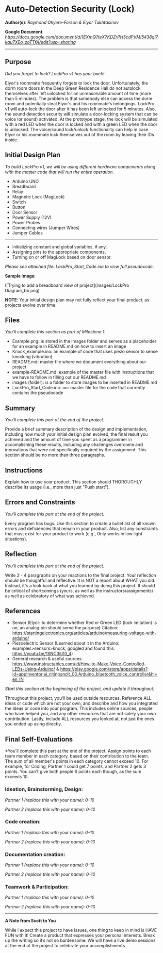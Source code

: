 # Auto-Detection Security (Lock)

**Author(s)**: *Raymond Okyere-Forson & Elyor Tukhtasinov*

**Google Document**: *https://docs.google.com/document/d/1EXmQ7teX7KDZrPH5cdPVMI5438ql7kau7XEo_zoTTfA/edit?usp=sharing*

---
## Purpose
*Did you forget to lock? LockPro v1 has your back!*

Elyor's roommate frequently forgets to lock the door. Unfortunately, the dorm room doors in the Deep Green Residence Hall do not autolock themselves after left unlocked for an unreasonable amount of time (more than 5 minutes). The problem is that somebody else can access the dorm room and potentially steal Elyor's and his roommate's belongings. LockPro v1 will auto-lock the door after it has been left unlocked for 5 minutes. Also, the sound detection security will simulate a door-locking system that can be voice (or sound) activated. At the prototype stage, the lock will be simulated with a red LED when the door is locked and with a green LED when the door is unlocked. The voice/sound lock/unlock functionality can help in case Elyor or his roommate lock themselves out of the room by leaving their IDs inside.

## Initial Design Plan
*To build LockPro v1, we will be using different hardware components along with the master code that will run the entire operation.*

- Arduino UNO
- Breadboard
- Relay
- Magnetic Lock (MagLock)
- Switch
- Button
- Door Sensor
- Power Supply (12V)
- Power Probes
- Connecting wires (Jumper Wires)
- Jumper Cables
________________________________________________________________________________________________________________________________________

- Initializing constant and global variables, if any.
- Assigning pins to the appropriate components.
- Turning on or off MagLock based on door sensor.

*Please see attached file: LockPro_Start_Code.ino to view full pseudocode.*


**Sample image**:

![Trying to add a breadboard view of project](images/LockPro Diagram_bb.png)

**NOTE**: Your initial design plan may not fully reflect your final product,
as projects evolve over time.

## Files
*You'll complete this section as part of Milestone 1.*

- Example.png: is stored in the images folder and serves as a placeholder for an example in README.md on how to insert an image
- Knock_example.ino: an example of code that uses piezo sensor to sense knocking (vibration)
- README.md: master file where we document everything about our project
- example-README.md: example of the master file with instructions that we have to follow in filling out our README.md
- images (folder): is a folder to store images to be inserted in README.md
- LockPro_Start_Code.ino: our master file for the code that currently contains the pseudocode

## Summary
*You'll complete this part at the end of the project.*

Provide a brief summary description of the design and implementation,
including how much your initial design plan evolved, the final result
you achieved and the amount of time you spent as a programmer in
accomplishing these results, including any challenges overcome and
innovations that were not specifically required by the assignment.
This section should be no more than three paragraphs.

## Instructions
Explain how to use your product. 
This section should THOROUGHLY describe its usage (i.e., more than just "Push start").

## Errors and Constraints
*You'll complete this part at the end of the project.*

Every program has bugs. Use this section to create a bullet list of
all known errors and deficiencies that remain in your product. 
Also, list any constraints that must exist for your product to work 
(e.g., Only works in low light situations).

## Reflection
*You'll complete this part at the end of the project.*

Write 2 - 4 paragraphs on your reactions to the final project. 
Your reflection should be thoughtful and reflective. 
It is NOT a report about WHAT you did. 
Instead, it's a look back at what you learned by doing this project.
It should be critical of shortcomings (yours, as well as the instructors/assignments) 
as well as celebratory of what was achieved.

## References
- Sensor (Elyor: to determine whether Red or Green LED (lock imitation) is on; an analog pin should serve the purpose) Citation: https://startingelectronics.org/articles/arduino/measuring-voltage-with-arduino/
- Piezoelectric Sensor (Learned about it in the Arduino: examples>sensors>knock, googled and found this: https://youtu.be/1SNC3ib10_4)
- General research & useful sources: https://www.instructables.com/id/How-to-Make-Voice-Controlled-LEDs-Using-Arduino/ & https://play.google.com/store/apps/details?id=appinventor.ai_nitinpandit_00.Arduino_bluetooth_voice_controller&hl=en_IN

*Start this section at the beginning of the project, and update it throughout.*

Throughout this project, you'll be used outside resources.
Reference ALL ideas or code which are not your own, and describe and
how you integrated the ideas or code into your program. This includes
online sources, people who have helped you, and any other resources that
are not solely your own contribution. Lastly, include ALL resources you
looked at, not just the ones you ended up using directly.

## Final Self-Evaluations
*You'll complete this part at the end of the project. 
Assign points to each team member in each category, based on their contribution to the team. 
The sum of all member's points in each category cannot exceed 10. 
For example, for Coding, Partner 1 could get 7 points, and Partner 2 gets 3 points. 
You can't give both people 6 points each though, as the sum exceeds 10.

### Ideation, Brainstorming, Design:

*Partner 1 (replace this with your name): 0-10*

*Partner 2 (replace this with your name): 0-10*

### Code creation: 

*Partner 1 (replace this with your name): 0-10*

*Partner 2 (replace this with your name): 0-10*

### Documentation creation:

*Partner 1 (replace this with your name): 0-10*

*Partner 2 (replace this with your name): 0-10*

### Teamwork & Participation:

*Partner 1 (replace this with your name): 0-10*

*Partner 2 (replace this with your name): 0-10*


---
**A Note from Scott to You**

While I expect this project to have issues, one
thing to keep in mind is HAVE FUN with it! Create a product that
expresses your personal interests. Break up the writing so it’s not so burdensome.
We will have a live demo sessions at the end of the project to celebrate your accomplishments.

